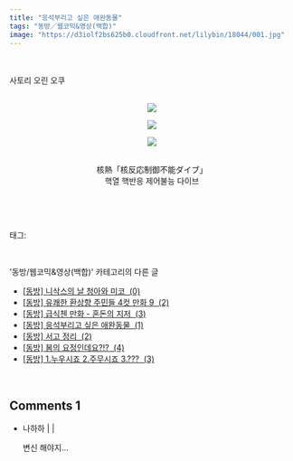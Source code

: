 ```yaml
---
title: "응석부리고 싶은 애완동물"
tags: "동방／웹코믹&영상(백합)"
image: "https://d3iolf2bs625b0.cloudfront.net/lilybin/18044/001.jpg"
---
```

<div class="article">
<div class="area_view">
<div style="text-align: left;"><br/></div><div style="text-align: left;"><br/></div><div style="text-align: left;">사토리 오린 오쿠 <br/></div><div style="text-align: center;"><br/><p style="text-align: center;"><span class="imageblock" style="display: inline-block; width: 100%; height: auto; max-width: 100%;"><img src="{{ site.imgserver3 }}/lilybin/18044/001.jpg"/></span></p><p style="text-align: center;"><span class="imageblock" style="display: inline-block; width: 100%; height: auto; max-width: 100%;"><img src="{{ site.imgserver3 }}/lilybin/18044/002.jpg"/></span></p><p style="text-align: center;"><span class="imageblock" style="display: inline-block; width: 100%; height: auto; max-width: 100%;"><img src="{{ site.imgserver3 }}/lilybin/18044/003.jpg"/></span></p><br/>核熱「核反応制御不能ダイブ」<br/>핵열 핵반응 제어불능 다이브<br/></div><p><br/></p>
</div></div><br/>
<div class="tagTrail">
<p>태그: </p>
<ul>
</ul>
</div><br/>
<div class="another">
<p>'동방/웹코믹&amp;영상(백합)' 카테고리의 다른 글</p>
<ul>
<li><a href="/lilybin_17879">
[동방] 니삭스의 날 청아와 미코  (0)
</a></li>
<li><a href="/lilybin_17738">
[동방] 유쾌한 환상향 주민들 4컷 만화 9  (2)
</a></li>
<li><a href="/lilybin_18039">
[동방] 급식첸 만화 - 혼돈의 지저  (3)
</a></li>
<li><a href="/lilybin_18044">
[동방] 응석부리고 싶은 애완동물  (1)
</a></li>
<li><a href="/lilybin_17928">
[동방] 서고 정리  (2)
</a></li>
<li><a href="/lilybin_17994">
[동방] 봄의 요정인데요?!?  (4)
</a></li>
<li><a href="/lilybin_18001">
[동방] 1.누우시죠 2.주무시죠 3.???  (3)
</a></li>
</ul>
</div><br/>
<div class="comment">
<h2 class="bold">Comments <span id="commentCount18044">1</span></h2>
<div style="clear:both;">
<div id="entry18044Comment" style="display:block">
<ul class="list_reply">
<li class="rp_general" id="comment14817429">
<div class="post-comment">
<div>
<span>
<i class="fa fa-user"></i>나하하 |
                                |
                               
</span>
<p>변신 해야지…</p>

</div>
</div>
</li>
</ul>
</div>
</div>
</div><br/>
<br/>
<p id="refer"></p>
<br/>

